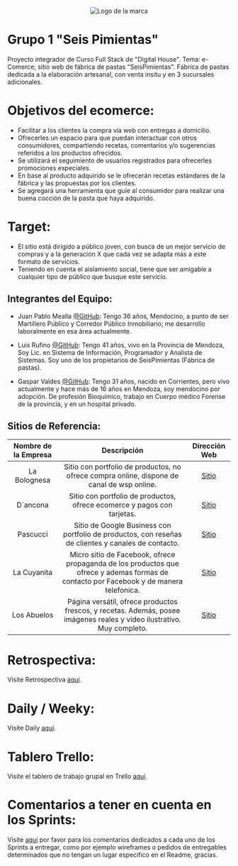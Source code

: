 <p align="center">
  <img src="https://github.com/Random003/grupo_1_6pimientas/blob/master/public/images/marca_curvas.png" alt="Logo de la marca"/>
</p>

# **Grupo 1 "Seis Pimientas"**

Proyecto integrador de Curso Full Stack de "Digital House". Tema: e-Comerce; sitio web de fábrica de pastas "SeisPimientas". 
Fábrica de pastas dedicada a la elaboración artesanal, con venta insitu y en 3 sucursales adicionales.


# **Objetivos del ecomerce:**
-   Facilitar a los clientes la compra vía web con entregas a domicilio.
-   Ofrecerles un espacio para que puedan interactuar con otros consumidores,
    compartiendo recetas, comentarios y/o sugerencias referidos a los productos ofrecidos. 
-   Se utilizará el seguimiento de usuarios registrados para ofrecerles 
    promociones especiales.
-   En base al producto adquirido se le ofrecerán recetas estándares de la fábrica
    y las propuestas por los clientes.
-   Se agregará una herramienta que guíe al consumidor para realizar
    una buena cocción de la pasta que haya adquirido.


# **Target:**
- El sitio está dirigido a público joven, con busca de un mejor servicio de compras y 
a la generación X que cada vez se adapta más a este formato de servicios.
- Teniendo en cuenta el aislamiento social, tiene que ser amigable a cualquier tipo de público
que busque este servicio.


## **Integrantes del Equipo:**  
 - Juan Pablo Mealla [@GitHub](https://github.com/Random003):
 Tengo 36 años, Mendocino, a punto de ser Martillero Público y Corredor Público Inmobiliario; me desarrollo laboralmente en esa área actualmente.  

 - Luis Rufino [@GitHub](https://github.com/LuisMRufino): 
 Tengo 41 años, vivo en la Provincia de Mendoza, Soy Lic. en Sistema de Información, 
 Programador y Analista de Sistemas.
 Soy uno de los propietarios de SeisPimientas (Fábrica de pastas). 

 - Gaspar Valdes [@GitHub](https://github.com/Babart): 
 Tengo 31 años, nacido en Corrientes, pero vivo actualmente y hace más de 16 años en Mendoza, soy mendocino por adopción. De profesión Bioquímico, trabajo en Cuerpo médico Forense de la provincia, y en un hospital privado. 


## **Sitios de Referencia:** 

Nombre de la Empresa | Descripción | Dirección Web
:------------------: | :---------: | :-----------:
 La Bolognesa | Sitio con portfolio de productos, no ofrece compra online, dispone de canal de wsp online. | [Sitio](http://labolognesa.com.ar/)
 D`ancona | Sitio con portfolio de productos, ofrece ecomerce y pagos con tarjetas. | [Sitio](https://dancona.com.ar/)
 Pascucci | Sitio de Google Business con portfolio de productos, con reseñas de clientes y canales de contacto. | [Sitio](https://business.google.com/v/pastas-frescas-pascucci/011086785476995587146/9f49/_?exp=1769939&bc=8&caid=1693702734&agid=68919136220&dvc=c&dvcmdl=&plmt=&kwd=%2Bfabrica%20%2Bde%20%2Bpasta&adpstn=&fiid=&tgtid=kwd-340679252818&locint=1000092&locphy=20017&mt=b&ntwk=g&gclid=EAIaIQobChMIlv2UmaKb6gIVxoKRCh1r2QW4EAAYASAAEgIMRPD_BwE)
 La Cuyanita | Micro sitio de Facebook, ofrece propaganda de los productos que ofrece y ademas formas de contacto por Facebook y de manera telefonica. | [Sitio](https://www.facebook.com/lacuyanitapastas/)
 Los Abuelos | Página versátil, ofrece productos frescos, y recetas. Además, posee imágenes reales y video ilustrativo. Muy completo. | [Sitio](https://www.losabuelos.com.uy/)




# **Retrospectiva:** 

Visite Retrospectiva <a href="https://github.com/Random003/grupo_1_6pimientas/blob/master/organization/retro.md">aquí</a>.


# **Daily / Weeky:** 

Visite Daily <a href="https://github.com/Random003/grupo_1_6pimientas/blob/master/organization/weekly.md">aquí</a>.


# **Tablero Trello:** 

Visite el tablero de trabajo grupal en Trello <a href="https://trello.com/b/EJdaU8yL">aquí</a>.


# Comentarios a tener en cuenta en los Sprints:

Visite <a href="https://github.com/Random003/grupo_1_6pimientas/blob/master/organization/comments.md">aquí</a> por favor para los comentarios dedicados a cada uno de los Sprints a entregar, como por ejemplo wireframes o pedidos de entregables determinados que no tengan un lugar especifico en el Readme, gracias.